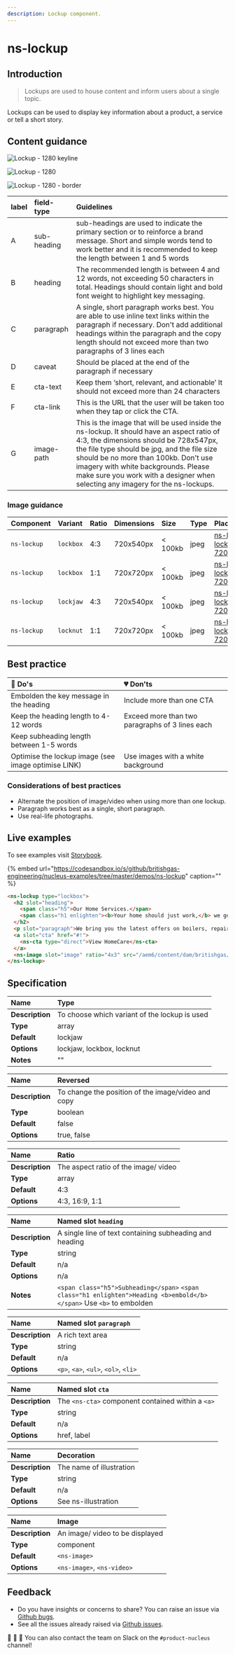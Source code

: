 ```yaml
---
description: Lockup component.
---
```


# ns-lockup

## Introduction

> Lockups are used to house content and inform users about a single topic.

Lockups can be used to display key information about a product, a service or tell a short story.

## Content guidance

![Lockup - 1280 keyline](https://user-images.githubusercontent.com/50207859/69795658-7c022900-11c4-11ea-84df-b4df0306edcf.png)


![Lockup - 1280](https://user-images.githubusercontent.com/50207859/69795659-7c9abf80-11c4-11ea-97c9-ef992b79ad8f.png)


![Lockup - 1280 - border](https://user-images.githubusercontent.com/50207859/69795660-7c9abf80-11c4-11ea-97f7-668f02a548d9.png)

| label | field-type | Guidelines |
| :--- | :--- | :--- |
| A | sub-heading | sub-headings are used to indicate the primary section or to reinforce a brand message. Short and simple words tend to work better and it is recommended to keep the length between 1 and 5 words |
| B | heading | The recommended length is between 4 and 12 words, not exceeding 50 characters in total. Headings should contain light and bold font weight to highlight key messaging. |
| C | paragraph | A single, short paragraph works best. You are able to use inline text links within the paragraph if necessary. Don't add additional headings within the paragraph and the copy length should not exceed more than two paragraphs of 3 lines each |
| D | caveat | Should be placed at the end of the paragraph if necessary |
| E | cta-text | Keep them ‘short, relevant, and actionable’ It should not exceed more than 24 characters |
| F | cta-link | This is the URL that the user will be taken too when they tap or click the CTA. |
| G | image-path | This is the image that will be used inside the ns-lockup. It should have an aspect ratio of 4:3, the dimensions should be 728x547px, the file type should be jpg, and the file size should be no more than 100kb. Don't use imagery with white backgrounds. Please make sure you work with a designer when selecting any imagery for the ns-lockups. |

### Image guidance

| Component | Variant | Ratio | Dimensions | Size | Type | Placeholder
| :--- | :--- | :--- | :--- | :--- | :--- | :--- |
| `ns-lockup`| `lockbox` | 4:3 | 720x540px | &lt; 100kb | jpeg | [ns-lockup-lockbox-720x540px](https://user-images.githubusercontent.com/50207859/67642153-d461b480-f900-11e9-9520-11204c64a11b.jpg)
| `ns-lockup`| `lockbox` | 1:1 | 720x720px | &lt; 100kb | jpeg | [ns-lockup-lockbox-720x720px](https://user-images.githubusercontent.com/50207859/67642154-d461b480-f900-11e9-9581-212ede25f362.jpg)
| `ns-lockup`| `lockjaw` | 4:3 | 720x540px | &lt; 100kb | jpeg | [ns-lockup-lockjaw-720x540px](https://user-images.githubusercontent.com/50207859/67642155-d4fa4b00-f900-11e9-9ba6-a31f61ddb0ef.jpg)
| `ns-lockup`| `locknut` | 1:1 | 720x720px | &lt; 100kb | jpeg | [ns-lockup-locknut-720x720px](https://user-images.githubusercontent.com/50207859/67642156-d4fa4b00-f900-11e9-8400-548625a1648f.jpg)

## Best practice

| 💚 Do's | 💔 Don'ts |
| :--- | :--- |
| Embolden the key message in the heading | Include more than one CTA |
| Keep the heading length to 4-12 words | Exceed more than two paragraphs of 3 lines each |
| Keep subheading length between 1-5 words |  |
| Optimise the lockup image (see image optimise LINK) | Use images with a white background |

### Considerations of best practices

* Alternate the position of image/video when using more than one lockup.
* Paragraph works best as a single, short paragraph.
* Use real-life photographs.

## Live examples

To see examples visit [Storybook](https://nucleus.bgdigital.xyz/demo/index.html?path=/story/playground-panels--lockup-decoration-panel).

{% embed url="https://codesandbox.io/s/github/britishgas-engineering/nucleus-examples/tree/master/demos/ns-lockup" caption="" %}

```html
<ns-lockup type="lockbox">
  <h2 slot="heading">
    <span class="h5">Our Home Services.</span>
    <span class="h1 enlighten"><b>Your home should just work,</b> we get that</span>
  </h2>
  <p slot="paragraph">We bring you the latest offers on boilers, repairs and more. And we're always here when you need us.</p>
  <a slot="cta" href="#!">
    <ns-cta type="direct">View HomeCare</ns-cta>
  </a>
  <ns-image slot="image" ratio="4x3" src="/aem6/content/dam/britishgas/images/ns/image4_3.png"></ns-image>
</ns-lockup>
```

## Specification

| **Name** | Type |
| :--- | :--- |
| **Description** | To choose which variant of the lockup is used |
| **Type** | array |
| **Default** | lockjaw |
| **Options** | lockjaw, lockbox, locknut |
| **Notes** | "" |

| **Name** | Reversed |
| :--- | :--- |
| **Description** | To change the position of the image/video and copy |
| **Type** | boolean |
| **Default** | false |
| **Options** | true, false |

| **Name** | Ratio |
| :--- | :--- |
| **Description** | The aspect ratio of the image/ video |
| **Type** | array |
| **Default** | 4:3 |
| **Options** | 4:3, 16:9, 1:1 |

| **Name** | Named slot `heading` |
| :--- | :--- |
| **Description** | A single line of text containing subheading and heading |
| **Type** | string |
| **Default** | n/a |
| **Options** | n/a |
| **Notes** | `<span class="h5">Subheading</span>`  `<span class="h1 enlighten">Heading <b>embold</b> </span>` Use `<b>` to embolden |

| **Name** | Named slot `paragraph` |
| :--- | :--- |
| **Description** | A rich text area |
| **Type** | string |
| **Default** | n/a |
| **Options** | `<p>`, `<a>`, `<ul>`, `<ol>`, `<li>` |

| **Name** | Named slot `cta` |
| :--- | :--- |
| **Description** | The `<ns-cta>` component  contained within a `<a>` |
| **Type** | string |
| **Default** | n/a |
| **Options** | href, label |

| **Name** | Decoration |
| :--- | :--- |
| **Description** | The name of illustration |
| **Type** | string |
| **Default** | n/a |
| **Options** | See ns-illustration |

| **Name** | Image |
| :--- | :--- |
| **Description** | An image/ video to be displayed |
| **Type** | component |
| **Default** | `<ns-image>` |
| **Options** | `<ns-image>`, `<ns-video>` |

## Feedback

* Do you have insights or concerns to share? You can raise an issue via [Github bugs](https://github.com/ConnectedHomes/nucleus/issues/new?assignees=&labels=Bug&template=a--bug-report.md&title=[bug]%20ns-lockup).
* See all the issues already raised via [Github issues](https://github.com/connectedHomes/nucleus/issues?utf8=%E2%9C%93&q=is%3Aopen+is%3Aissue+label%3ABug+ns-lockup).

💩 🎉 🦄 You can also contact the team on Slack on the `#product-nucleus` channel!


